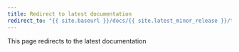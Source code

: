 ```yaml
---
title: Redirect to latest documentation
redirect_to: "{{ site.baseurl }}/docs/{{ site.latest_minor_release }}/troubleshooting/system-metadata-tables.md"
---
```


This page redirects to the latest documentation
